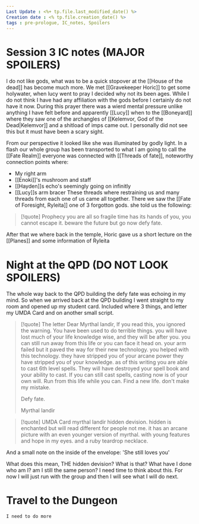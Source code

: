 ```yaml
---
Last Update : <%+ tp.file.last_modified_date() %>
Creation date : <% tp.file.creation_date() %>
tags : pre-prologue, IC_notes, Spoilers
---
```


# Session 3 IC notes (MAJOR SPOILERS)

I do not like gods, what was to be a quick stopover at the [[House of the dead]] has become much more. We met [[Gravekeeper Horic]] to get some holywater, when lucy went to pray I decided why not its been ages. While I do not think I have had any affiliation with the gods before I certainly do not have it now. During this prayer there was a wierd mental pressure unlike anything I have felt before and apparently [[Lucy]] when to the [[Boneyard]] where they saw one of the archangles of [[Kelemvor, God of the Dead|Kelemvor]] and a shitload of imps came out. I personally did not see this but it must have been a scary sight. 

From our perspective it looked like she was illuminated by godly light. In a flash our whole group has been transported to what I am going to call the [[Fate Realm]] everyone was connected with [[Threads of fate]], noteworthy connection points where:
- My right arm
- [[Enoki]]'s mushroom and staff
- [[Hayden]]s echo's seemingly going on infinitly 
- [[Lucy]]s arm bracer
These threads where restraining us and many threads from each one of us came all together. 
There we saw the [[Fate of Foresight, Ryleita]] one of 3 forgotton gods. she told us the following:
> [!quote] Prophecy
> you are all so fragile time has its hands of you, you cannot escape it. beware the future but go now defy fate.

After that we where back in the temple, Horic gave us a short lecture on the [[Planes]] and some information of Ryleita

# Night at the QPD (DO NOT LOOK SPOILERS)
The whole way back to the QPD building the defy fate was echoing in my mind. So when we arrived back at the QPD building I went straight to my room and opened up my student card. Included where 3 things, and letter my UMDA Card and on another small script. 

> [!quote]  The letter
> Dear Myrthal Iandir,
> If you read this, you ignored the warning. You have been used to do terrible things. you will have lost much of your life knowledge wise, and they will be after you. you can still run away from this life or you can face it head on. your arm failed but it paved the way for their new technology. you helped with this technology. they have stripped you of your arcane power they have stripped you of your knowledge. as of this writing you are able to cast 6th level spells. They will have destroyed your spell book and your ability to cast.  If you can still cast spells, casting now is of your own will. Run from this life while you can.  Find  a new life. don't make my mistake. 
> 
> Defy fate.
> 
> Myrthal Iandir

> [!quote] UMDA Card
> myrthal Iandir hidden devision. hidden is enchanted but will read different for people not me. it has an arcane picture with an even younger version of myrthal. with young features and hope in my eyes. and a ruby teardrop necklace.

And a small note on the inside of the envelope: 'She still loves you'

What does this mean, THE hidden devision? What is that? What have I done who am I? am I still the same person? I need time to think about this. For now I will just run with the group and then I will see what I will do next. 

# Travel to the Dungeon

	I need to do more 